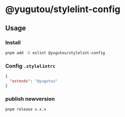 # @yugutou/stylelint-config

## Usage


### Install

```bash
pnpm add -D eslint @yugutou/stylelint-config
```

### Config `.stylelintrc`

```json
{
  "extends": "@yugutou"
}
```

### publish newversion

```
pnpm release x.x.x
```

